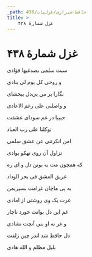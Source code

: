 ```yaml
---
_path: حافظ-شیرازی/غزلیات/438
title: >-
    غزل شمارهٔ ۴۳۸
---
```

# غزل شمارهٔ ۴۳۸

<div class="b" id="bn1"><div class="m1"><p>سبت سلمی بصدغیها فؤادی</p></div>
<div class="m2"><p>و روحی کل یوم لی ینادی</p></div></div>
<div class="b" id="bn2"><div class="m1"><p>نگارا بر من بی‌دل ببخشای</p></div>
<div class="m2"><p>و واصلنی علی رغم الاعادی</p></div></div>
<div class="b" id="bn3"><div class="m1"><p>حبیبا در غم سودای عشقت</p></div>
<div class="m2"><p>توکلنا علی رب العباد</p></div></div>
<div class="b" id="bn4"><div class="m1"><p>امن انکرتنی عن عشق سلمی</p></div>
<div class="m2"><p>تزاول آن روی نهکو بوادی</p></div></div>
<div class="b" id="bn5"><div class="m1"><p>که همچون مت به بوتن دل و ای ره</p></div>
<div class="m2"><p>غریق العشق فی بحر الوداد</p></div></div>
<div class="b" id="bn6"><div class="m1"><p>به پی ماچان غرامت بسپریمن</p></div>
<div class="m2"><p>غرت یک وی روشتی از امادی</p></div></div>
<div class="b" id="bn7"><div class="m1"><p>غم این دل بواتت خورد ناچار</p></div>
<div class="m2"><p>و غر نه او بنی آنچت نشادی</p></div></div>
<div class="b" id="bn8"><div class="m1"><p>دل حافظ شد اندر چین زلفت</p></div>
<div class="m2"><p>بلیل مظلم و الله هادی</p></div></div>
